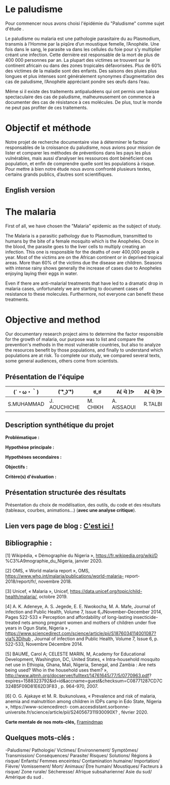 # Le paludisme

Pour commencer nous avons choisi l'épidémie du "Paludisme" comme sujet d'étude  .

Le paludisme ou malaria est une pathologie parasitaire du au Plasmodium, transmis à l’Homme par la piqûre d’un moustique femelle, l’Anophèle. Une fois dans le sang, le parasite va dans les cellules du foie pour s’y multiplier créant une infection. Cette dernière est responsable de la mort de plus de 400 000 personnes par an. La plupart des victimes se trouvent sur le continent africain ou dans des zones tropicales défavorisées. Plus de 60% des victimes de la maladie sont des enfants. Des saisons des pluies plus longues et plus intenses sont généralement synonymes d’augmentation des cas de
paludisme, l’Anophèle appréciant pondre ses œufs dans l’eau.

Même si il existe des traitements antipaludéens qui ont permis une baisse spectaculaire des cas de paludisme, malheureusement on commence à documenter des cas de résistance à ces molécules. De plus, tout le monde ne peut pas profiter de ces traitements.

#  Objectif et méthode 

Notre projet de recherche documentaire vise à déterminer le facteur responsables de la croissance du paludisme, nous avions pour mission de lister et comparer les méthodes de préventions dans les pays les plus vulnérables, mais aussi d’analyser les ressources dont bénéficient ces population, et enfin de comprendre quelle sont les populations à risque.
Pour mettre à bien notre étude nous avons confronté plusieurs textes, certains grands publics, d’autres sont scientifiques.

## English version

# The malaria

First of all, we have chosen the "Malaria" epidemic as the subject of study.

The Malaria is a parasitic pathology due to Plasmodium, transmitted to humans by the bite of a female mosquito which is the Anopheles. Once in the blood, the parasite goes to the liver cells to multiply creating an infection. This one is responsible for the deaths of over 400,000 people a year. Most of the victims are on the African continent or in deprived tropical areas. More than 60% of the victims due the disease are children. Seasons with intense rainy shows generally the increase of cases due to Anopheles enjoying laying their eggs in water.

Even if there are anti-malarial treatments that have led to a dramatic drop in malaria cases, unfortunately we are starting to document cases of resistance to these molecules. Furthermore, not everyone can benefit these treatments.

#  Objective and method

Our documentary research project aims to determine the factor responsible for the growth of malaria, our purpose was to list and compare the prevention's methods in the most vulnerable countries, but also to analyze the resources benefit by those populations, and finally to understand which populations are at risk.
To complete our study, we compared several texts, some general audiences, others come from scientists.

## Présentation de l'équipe

|(´・ω・｀)| ( ͡° ͜ʖ ͡°) | ಠ_ಠ | ᕕ( ᐛ )ᕗ |ᕕ( ᐛ )ᕗ |
|-----|--|--|--|--|
| S.MUHAMMAD| J. AOUCHICHE | M. CHIKH  | A. AISSAOUI  | R.TALBI |


## Description synthétique du projet

**Problématique :** 

**Hypothèse principale :**

**Hypothèses secondaires :** 

**Objectifs :**

**Critère(s) d'évaluation :**

## Présentation structurée des résultats

Présentation du choix de modélisation, des outils, du code et des résultats (tableaux, courbes, animations...) (**avec une analyse critique**).

## Lien vers page de blog : <a href="blog.html"> C'est ici ! </a>

## Bibliographie :
[1] Wikipédia, « Démographie du Nigeria », https://fr.wikipedia.org/wiki/D
%C3%A9mographie_du_Nigeria, janvier 2020.

[2] OMS, « World malaria report », OMS, https://www.who.int/malaria/publications/world-malaria-
report-2018/report/fr/, novembre 2018.

[3] Unicef, « Malaria », Unicef, https://data.unicef.org/topic/child-health/malaria/, octobre 2019.

[4] A. K. Adeneye, A. S. Jegede, E. E. Nwokocha, M. A. Mafe, Journal of infection and Public Health,
Volume 7, Issue 6,JNovember–December 2014, Pages 522-533
« Perception and affordability of long-lasting insecticide-treated nets among pregnant women and
mothers of children under five years in Ogun State, Nigeria » ,
https://www.sciencedirect.com/science/article/pii/S1876034114001087?via%3Dihub , Journal of
infection and Public Health, Volume 7, Issue 6, p. 522-533, Novembre Décembre 2014.

[5] BAUME, Carol A; CELESTE MARIN, M, Academy for Educational Development, Washington, DC,
United States, « Intra-household mosquito net use in Ethiopia, Ghana, Mali, Nigeria, Senegal, and
Zambia : Are nets being used? Who in the household uses them? »,
http://www.ajtmh.org/docserver/fulltext/14761645/77/5/0770963.pdf?
expires=1588323792&id=id&accname=guest&checksum=C08771287CD7C324B5F09D81E62D3F83 ,
p. 964-970, 2007.

[6] O. G. Ajakaye et M. R. Ibukunoluwa, « Prevalence and risk of malaria, anemia and malnutrition
among children in IDPs camp in Edo State, Nigeria », https://www-sciencedirect-
com.accesdistant.sorbonne-universite.fr/science/article/pii/S240567311930090X? , février 2020.

**Carte mentale de nos mots-clés,** <a href="https://framindmap.org/mindmaps/index.html#">Framindmap </a> 

## Quelques mots-clés :

-Paludisme/ Pathologie/ Victimes/ Environnement/ Symptômes/ Transmission/ Conséquences/ Parasite/ Risques/ Solutions/ Régions à risque/ Enfants/ Femmes enceintes/ Contamination humaine/ Importation/ Fièvre/ Vomissement/ Mort/ Animaux/ Être humain/ Moustiques/ Facteurs à risque/ Zone rurale/ Sécheresse/ Afrique subsaharienne/ Asie du sud/ Amérique du sud .


